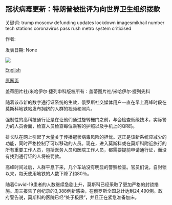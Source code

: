 ## 冠状病毒更新：特朗普被批评为向世界卫生组织拨款

关键词: trump moscow defunding updates lockdown imagesmikhail number tech stations coronavirus pass rush metro system criticised

作者: 

发表日期: None

![](https://m.files.bbci.co.uk/modules/bbc-morph-news-waf-page-meta/4.1.2/bbc_news_logo.png)

[English](Coronavirus%20updates%3A%20Trump%20criticised%20for%20defunding%20WHO.md)

[原网页](https://www.bbc.com/news/live/world-52289273)

盖蒂图片社/米哈伊尔·捷列申科版权所有：盖蒂图片社/米哈伊尔·捷列先科

随着该市新的数字通行证系统的生效，俄罗斯社交媒体用户一直在早上高峰时段在莫斯科地铁站发布拥挤的人群的视频和照片。

强制性的高科技通行证是在让他们通过旋转栅门之前，与会检查低级技术，实际警力的人员会面，检查人员检查每位乘客的护照以及手机上的QR码。

排长队在网上引起了大量关于传播冠状病毒风险的担忧。这正是该新系统应减少的功能，同时严格控制了可以移动的人员。现在，进入莫斯科或在莫斯科附近旅行的所有重要工作人员，包括医务人员和医院工作人员，都需要提前申请通行证，而没有找到通行证的人将被罚款。

高峰时间过后，人群平息下来，几个车站没有明显的警察检查。官员们说，自封锁以来，每天使用地铁的人数下降了约80％。

随着Covid-19患者的人数继续急剧上升，莫斯科已经采取了更加严格的封锁措施。周三报告了创纪录的3,388例新感染，在俄罗斯全国总计达到24,490例。政府警告说，莫斯科的医院已经“处于极限”，并且正在紧急准备加床。